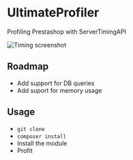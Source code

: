 # UltimateProfiler
Profiling Prestashop with ServerTimingAPI

<img style="margin:auto;" src="https://i.ibb.co/DkBsmxD/screenshot-nimbus-capture-2021-11-11-19-42-36.png" alt="Timing screenshot" border="0">

## Roadmap

* Add support for DB queries
* Add suport for memory usage
## Usage

* `git clone`
* `composer install`
* Install the module
* Profit
